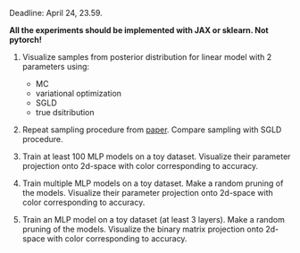 Deadline: April 24, 23.59.

**All the experiments should be implemented with JAX or sklearn. Not pytorch!**
1. Visualize samples from posterior distribution for linear model with 2 parameters using:
    - MC
    - variational optimization
    - SGLD
    - true dsitribution
    
     
2. Repeat sampling procedure from [paper](https://arxiv.org/abs/1211.4246). Compare sampling with SGLD procedure.

3. Train at least 100 MLP models on a toy dataset. Visualize their parameter projection onto 2d-space with color corresponding to accuracy.

4. Train multiple MLP models on a toy dataset. Make a random pruning of the models. Visualize their parameter projection onto 2d-space with color corresponding to accuracy.
    

5. Train an MLP model on a toy dataset (at least 3 layers). Make a random pruning of the models. Visualize the binary matrix projection onto 2d-space with color corresponding to accuracy.
   
